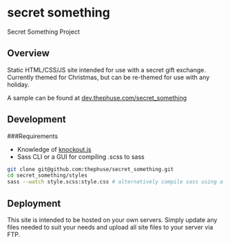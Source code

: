 secret something
======

Secret Something Project

Overview
-------------

Static HTML/CSS/JS site intended for use with a secret gift exchange. Currently themed for Christmas, but can be re-themed for use with any holiday.

A sample can be found at [dev.thephuse.com/secret_something](http://dev.thephuse.com/secret_something/)

Development
-------------

###Requirements

* Knowledge of [knockout.js](http://knockoutjs.com/)
* Sass CLI or a GUI for compiling .scss to sass

```bash
git clone git@github.com:thephuse/secret_something.git
cd secret_something/styles
sass --watch style.scss:style.css # alternatively compile sass using a GUI
```

Deployment
-------------
This site is intended to be hosted on your own servers. Simply update any files needed to suit your needs and upload all site files to your server via FTP.
